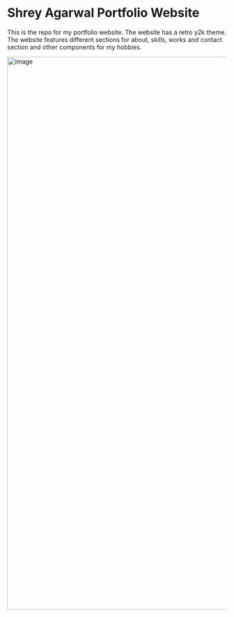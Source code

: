 # Shrey Agarwal Portfolio Website

This is the repo for my portfolio website. The website has a retro y2k theme. The website features different sections for about, skills, works and contact section and other components for my hobbies. 

<img width="1266" alt="image" src="https://github.com/shreyagarwal13/portfolio_website/assets/42926487/4915cba5-b692-4f17-9075-ff222d4aeca1">

